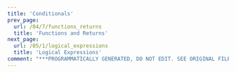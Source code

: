 ```yaml
---
title: 'Conditionals'
prev_page:
  url: /04/7/functions_returns
  title: 'Functions and Returns'
next_page:
  url: /05/1/logical_expressions
  title: 'Logical Expressions'
comment: "***PROGRAMMATICALLY GENERATED, DO NOT EDIT. SEE ORIGINAL FILES IN /content***"
---
```

